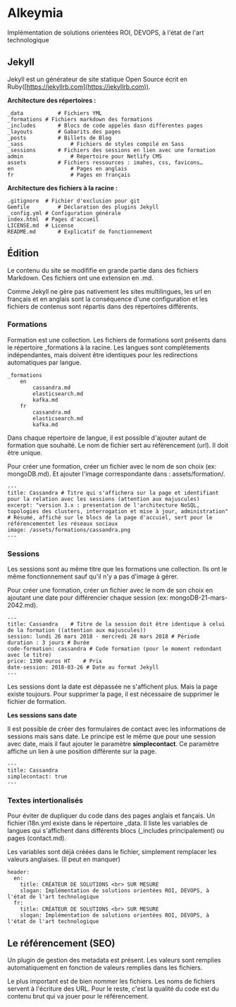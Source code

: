 # Alkeymia
Implémentation de solutions orientées ROI, DEVOPS, à l'état de l'art technologique

## Jekyll

Jekyll est un générateur de site statique Open Source écrit en Ruby([https://jekyllrb.com](https://jekyllrb.com)). 

**Architecture des répertoires :**
```
_data 			# Fichiers YML
_formations # Fichiers markdown des formations
_includes		# Blocs de code appelés dasn différentes pages
_layouts		# Gabarits des pages
_posts			# Billets de Blog
_sass				# Fichiers de styles compilé en Sass
_sessions		# Fichiers des sessions en lien avec une formation
admin				# Répertoire pour Netlify CMS
assets			# Fichiers ressources : imahes, css, favicons…
en					# Pages en anglais
fr					# Pages en français
```

**Architecture des fichiers à la racine :**
```
.gitignore 	# Fichier d'exclusion pour git
Gemfile			# Déclaration des plugins Jekyll
_config.yml	# Configuration générale
index.html	# Pages d'accueil
LICENSE.md	# License
README.md		# Explicatif de fonctionnement
```

## Édition

Le contenu du site se modififie en grande partie dans des fichiers Markdown. Ces fichiers ont une extension en .md.

Comme Jekyll ne gère pas nativement les sites multilingues, les url en français et en anglais sont la conséquence d'une configuration et les fichiers de contenus sont répartis dans des répertoires différents.

### Formations

Formation est une collection. Les fichiers de formations sont présents dans le répertoire _formations à la racine.
Les langues sont complétements indépendantes, mais doivent être identiques pour les redirections automatiques par langue.

```
_formations
	en
		cassandra.md
		elasticsearch.md
		kafka.md
	fr
	 	cassandra.md
		elasticsearch.md
		kafka.md
```

Dans chaque répertoire de langue, il est possible d'ajouter autant de formation que souhaité. Le nom de fichier sert au référencement (url). Il doit être unique.

Pour créer une formation, créer un fichier avec le nom de son choix (ex: mongoDB.md). Et ajouter l'image correspondante dans : assets/formation/.

```
---
title: Cassandra # Titre qui s'affichera sur la page et identifiant pour la relation avec les sessions (attention aux majuscules)
excerpt: "version 3.x : presentation de l'architecture NoSQL, topologies des clusters, interrogation et mise à jour, administration" # Résumé, affiché sur le blocs de la page d'accuiel, sert pour le référencementet les réseaux sociaux
image: /assets/formations/cassandra.png
---
```

### Sessions

Les sessions sont au même titre que les formations une collection. Ils ont le même fonctionnement sauf qu'il n'y a pas d'image à gérer.

Pour créer une formation, créer un fichier avec le nom de son choix en ajoutant une date pour différencier chaque session (ex: mongoDB-21-mars-2042.md).

```
---
title: Cassandra	# Titre de la session doit être identique à celui de la formation ((attention aux majuscules))
session: lundi 26 mars 2018 - mercredi 28 mars 2018 # Période
duration : 3 jours # Durée
code-formation: cassandra # Code formation (pour le moment redondant avec le titre)
price: 1390 euros HT	# Prix
date-session: 2018-03-26 # Date au format Jekyll
---
```

Les sessions dont la date est dépassée ne s'affichent plus. Mais la page existe toujours. Pour supprimer la page, il est nécessaire de supprimer le fichier de formation.

**Les sessions sans date**

Il est possible de créer des formulaires de contact avec les informations de sessions mais sans date. Le principe est le même que pour une session avec date, mais il faut ajouter le paramètre __simplecontact__.
Ce paramètre affiche un lien à une position différente sur la page.

```
---
title: Cassandra
simplecontact: true
---
```

### Textes intertionalisés

Pour éviter de dupliquer du code dans des pages anglais et fançais. Un fichier i18n.yml existe dans le répertoire _data. Il liste les variables de langues qui s'affichent dans différents blocs (_includes principalement) ou pages (contact.md).

Les variables sont déjà créées dans le fichier, simplement remplacer les valeurs anglaises. (Il peut en manquer)

```
header:
  en:
    title: CRÉATEUR DE SOLUTIONS <br> SUR MESURE
    slogan: Implémentation de solutions orientées ROI, DEVOPS, à l'état de l'art technologique
  fr:
    title: CRÉATEUR DE SOLUTIONS <br> SUR MESURE
    slogan: Implémentation de solutions orientées ROI, DEVOPS, à l'état de l'art technologique
```

## Le référencement (SEO)

Un plugin de gestion des metadata est présent. Les valeurs sont remplies automatiquement en fonction de valeurs remplies dans les fichiers.

Le plus important est de bien nommer les fichiers. Les noms de fichiers servent à l'écriture des URL.
Pour le reste, c'est la qualité du code est du contenu brut qui va jouer pour le référencement.